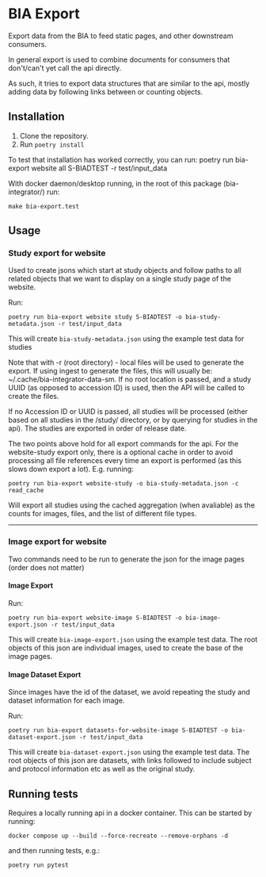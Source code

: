 BIA Export
==========

Export data from the BIA to feed static pages, and other downstream consumers. 

In general export is used to combine documents for consumers that don't/can't yet call the api directly.

As such, it tries to export data structures that are similar to the api, mostly adding data by following links between or counting objects.


Installation
------------

1. Clone the repository.
2. Run `poetry install`

To test that installation has worked correctly, you can run:
    poetry run bia-export website all S-BIADTEST -r test/input_data

With docker daemon/desktop running, in the root of this package (bia-integrator/) run:

    make bia-export.test

Usage
-----

### Study export for website 

Used to create jsons which start at study objects and follow paths to all related objects that we want to display on a single study page of the website.

Run:

    poetry run bia-export website study S-BIADTEST -o bia-study-metadata.json -r test/input_data

This will create `bia-study-metadata.json` using the example test data for studies

Note that with -r (root directory) - local files will be used to generate the export. If using ingest to generate the files, this will usually be: ~/.cache/bia-integrator-data-sm. If no root location is passed, and a study UUID (as opposed to accession ID) is used, then the API will be called to create the files.

If no Accession ID or UUID is passed, all studies will be processed (either based on all studies in the <root-folder>/study/ directory, or by querying for studies in the api). The studies are exported in order of release date. 

The two points above hold for all export commands for the api. For the website-study export only, there is a optional cache in order to avoid processing all file references every time an export is performed (as this slows down export a lot). E.g. running:


    poetry run bia-export website-study -o bia-study-metadata.json -c read_cache


Will export all studies using the cached aggregation (when avaliable) as the counts for images, files, and the list of different file types.

----

### Image export for website

Two commands need to be run to generate the json for the image pages (order does not matter)

#### Image Export

Run:
    
    poetry run bia-export website-image S-BIADTEST -o bia-image-export.json -r test/input_data

This will create `bia-image-export.json` using the example test data. The root objects of this json are individual images, used to create the base of the image pages.

#### Image Dataset Export

Since images have the id of the dataset, we avoid repeating the study and dataset information for each image.

Run:

    poetry run bia-export datasets-for-website-image S-BIADTEST -o bia-dataset-export.json -r test/input_data

This will create `bia-dataset-export.json` using the example test data. The root objects of this json are datasets, with links followed to include subject and protocol information etc as well as the original study. 


Running tests
-----

Requires a locally running api in a docker container. This can be started by running:

    docker compose up --build --force-recreate --remove-orphans -d

and then running tests, e.g.:

    poetry run pytest


